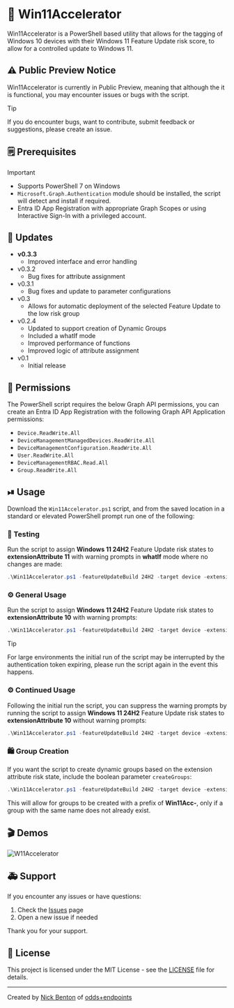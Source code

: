 # 📲 Win11Accelerator

Win11Accelerator is a PowerShell based utility that allows for the tagging of Windows 10 devices with their Windows 11 Feature Update risk score, to allow for a controlled update to Windows 11.

## ⚠ Public Preview Notice

Win11Accelerator is currently in Public Preview, meaning that although the it is functional, you may encounter issues or bugs with the script.

> [!TIP]
> If you do encounter bugs, want to contribute, submit feedback or suggestions, please create an issue.

## 🗒 Prerequisites

> [!IMPORTANT]
>
> - Supports PowerShell 7 on Windows
> - `Microsoft.Graph.Authentication` module should be installed, the script will detect and install if required.
> - Entra ID App Registration with appropriate Graph Scopes or using Interactive Sign-In with a privileged account.

## 🔄 Updates

- **v0.3.3**
  - Improved interface and error handling
- v0.3.2
  - Bug fixes for attribute assignment
- v0.3.1
  - Bug fixes and update to parameter configurations
- v0.3
  - Allows for automatic deployment of the selected Feature Update to the low risk group
- v0.2.4
  - Updated to support creation of Dynamic Groups
  - Included a whatIf mode
  - Improved performance of functions
  - Improved logic of attribute assignment
- v0.1
  - Initial release

## 🔑 Permissions

The PowerShell script requires the below Graph API permissions, you can create an Entra ID App Registration with the following Graph API Application permissions:

- `Device.ReadWrite.All`
- `DeviceManagementManagedDevices.ReadWrite.All`
- `DeviceManagementConfiguration.ReadWrite.All`
- `User.ReadWrite.All`
- `DeviceManagementRBAC.Read.All`
- `Group.ReadWrite.All`

## ⏯ Usage

Download the `Win11Accelerator.ps1` script, and from the saved location in a standard or elevated PowerShell prompt run one of the following:

### 🧪 Testing

Run the script to assign **Windows 11 24H2** Feature Update risk states to **extensionAttribute 11** with warning prompts in **whatIf** mode where no changes are made:

```powershell
.\Win11Accelerator.ps1 -featureUpdateBuild 24H2 -target device -extensionAttribute 11 -whatIf $true
```

### ⚙ General Usage

Run the script to assign **Windows 11 24H2** Feature Update risk states to **extensionAttribute 10** with warning prompts:

```powershell
.\Win11Accelerator.ps1 -featureUpdateBuild 24H2 -target device -extensionAttribute 10
```

> [!TIP]
> For large environments the initial run of the script may be interrupted by the authentication token expiring, please run the script again in the event this happens.

### ⚙ Continued Usage

Following the initial run the script, you can suppress the warning prompts by running the script to assign **Windows 11 24H2** Feature Update risk states to **extensionAttribute 10** without warning prompts:

```powershell
.\Win11Accelerator.ps1 -featureUpdateBuild 24H2 -target device -extensionAttribute 10 -firstRun $false
```

### 🛍 Group Creation

If you want the script to create dynamic groups based on the extension attribute risk state, include the boolean parameter `createGroups`:

```PowerShell
.\Win11Accelerator.ps1 -featureUpdateBuild 24H2 -target device -extensionAttribute 10 -createGroups $true -prefix 'Win11Acc-'
```

This will allow for groups to be created with a prefix of **Win11Acc-**, only if a group with the same name does not already exist.

## 🎬 Demos

![W11Accelerator](img/w11a-demo.gif)

## 🚑 Support

If you encounter any issues or have questions:

1. Check the [Issues](https://github.com/ennnbeee/EPManager/issues) page
2. Open a new issue if needed

Thank you for your support.

## 📜 License

This project is licensed under the MIT License - see the [LICENSE](LICENSE) file for details.

---

Created by [Nick Benton](https://github.com/ennnbeee) of [odds+endpoints](https://www.oddsandendpoints.co.uk/)
